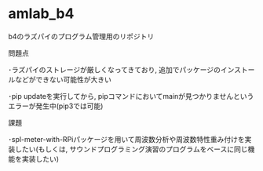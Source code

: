 # amlab_b4
b4のラズパイのプログラム管理用のリポジトリ

問題点

･ラズパイのストレージが厳しくなってきており, 追加でパッケージのインストールなどができない可能性が大きい

･pip updateを実行してから, pipコマンドにおいてmainが見つかりませんというエラーが発生中(pip3では可能)

課題

･spl-meter-with-RPiパッケージを用いて周波数分析や周波数特性重み付けを実装したい(もしくは, サウンドプログラミング演習のプログラムをベースに同じ機能を実装したい)
